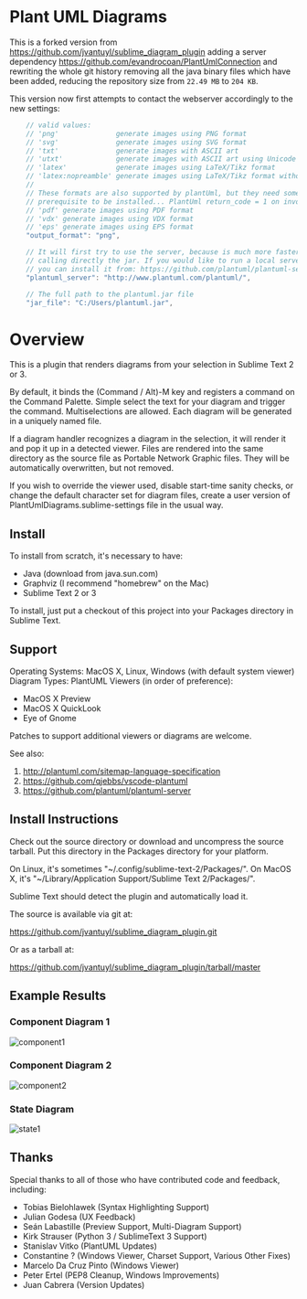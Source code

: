 # Plant UML Diagrams

This is a forked version from https://github.com/jvantuyl/sublime_diagram_plugin adding a server dependency
https://github.com/evandrocoan/PlantUmlConnection and rewriting the whole git history removing all the java binary files which have been added,
reducing the repository size from `22.49 MB` to `204 KB`.

This version now first attempts to contact the webserver accordingly to the new settings:
```javascript
    // valid values:
    // 'png'              generate images using PNG format
    // 'svg'              generate images using SVG format
    // 'txt'              generate images with ASCII art
    // 'utxt'             generate images with ASCII art using Unicode characters
    // 'latex'            generate images using LaTeX/Tikz format
    // 'latex:nopreamble' generate images using LaTeX/Tikz format without preamble
    //
    // These formats are also supported by plantUml, but they need some
    // prerequisite to be installed... PlantUml return_code = 1 on invocation:
    // 'pdf' generate images using PDF format
    // 'vdx' generate images using VDX format
    // 'eps' generate images using EPS format
    "output_format": "png",

    // It will first try to use the server, because is much more faster than
    // calling directly the jar. If you would like to run a local server,
    // you can install it from: https://github.com/plantuml/plantuml-server
    "plantuml_server": "http://www.plantuml.com/plantuml/",

    // The full path to the plantuml.jar file
    "jar_file": "C:/Users/plantuml.jar",
```


# Overview

This is a plugin that renders diagrams from your selection in Sublime Text 2
or 3.

By default, it binds the (Command / Alt)-M key and registers a command on the
Command Palette.  Simple select the text for your diagram and trigger the
command.  Multiselections are allowed.  Each diagram will be generated in a
uniquely named file.

If a diagram handler recognizes a diagram in the selection, it will render it
and pop it up in a detected viewer.  Files are rendered into the same directory
as the source file as Portable Network Graphic files.  They will be
automatically overwritten, but not removed.

If you wish to override the viewer used, disable start-time sanity checks, or
change the default character set for diagram files, create a user version of
PlantUmlDiagrams.sublime-settings file in the usual way.

## Install

To install from scratch, it's necessary to have:

* Java (download from java.sun.com)
* Graphviz (I recommend "homebrew" on the Mac)
* Sublime Text 2 or 3

To install, just put a checkout of this project into your Packages directory in
Sublime Text.


## Support

Operating Systems:  MacOS X, Linux, Windows (with default system viewer)
Diagram Types: PlantUML
Viewers (in order of preference):

* MacOS X Preview
* MacOS X QuickLook
* Eye of Gnome

Patches to support additional viewers or diagrams are welcome.

See also:
1. http://plantuml.com/sitemap-language-specification
1. https://github.com/qjebbs/vscode-plantuml
1. https://github.com/plantuml/plantuml-server


## Install Instructions

Check out the source directory or download and uncompress the source tarball.
Put this directory in the Packages directory for your platform.

On Linux, it's sometimes "~/.config/sublime-text-2/Packages/".
On MacOS X, it's "~/Library/Application Support/Sublime Text 2/Packages/".

Sublime Text should detect the plugin and automatically load it.

The source is available via git at:

<https://github.com/jvantuyl/sublime_diagram_plugin.git>

Or as a tarball at:

<https://github.com/jvantuyl/sublime_diagram_plugin/tarball/master>

## Example Results

### Component Diagram 1
![component1](./samples/component1.png)

### Component Diagram 2
![component2](./samples/component2.png)

### State Diagram
![state1](./samples/state1.png)

## Thanks

Special thanks to all of those who have contributed code and feedback,
including:

* Tobias Bielohlawek (Syntax Highlighting Support)
* Julian Godesa (UX Feedback)
* Seán Labastille (Preview Support, Multi-Diagram Support)
* Kirk Strauser (Python 3 / SublimeText 3 Support)
* Stanislav Vitko (PlantUML Updates)
* Constantine ? (Windows Viewer, Charset Support, Various Other Fixes)
* Marcelo Da Cruz Pinto (Windows Viewer)
* Peter Ertel (PEP8 Cleanup, Windows Improvements)
* Juan Cabrera (Version Updates)
